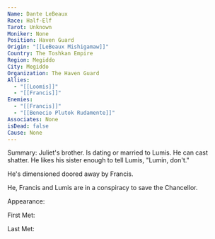 ```yaml
---
Name: Dante LeBeaux
Race: Half-Elf
Tarot: Unknown
Moniker: None
Position: Haven Guard
Origin: "[[LeBeaux Mishigamaw]]"
Country: The Toshkan Empire
Region: Megiddo
City: Megiddo
Organization: The Haven Guard
Allies:
  - "[[Loomis]]"
  - "[[Francis]]"
Enemies:
  - "[[Francis]]"
  - "[[Benecio Plutok Rudamente]]"
Associates: None
isDead: false
Cause: None
---
```

Summary:
Juliet's brother. Is dating or married to Lumis. He can cast shatter. He likes his sister enough to tell Lumis, "Lumin, don't."

He's dimensioned doored away by Francis. 

He, Francis and Lumis are in a conspiracy to save the Chancellor.

Appearance: 

First Met: 

Last Met: 

